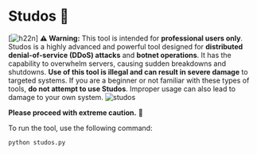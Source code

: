 # Studos 🚨 
[![h22n](https://img.shields.io/badge/h22n-blue)]
**⚠️ Warning:** This tool is intended for **professional users only**. Studos is a highly advanced and powerful tool designed for **distributed denial-of-service (DDoS) attacks** and **botnet operations**. It has the capability to overwhelm servers, causing sudden breakdowns and shutdowns. **Use of this tool is illegal and can result in severe damage** to targeted systems. If you are a beginner or not familiar with these types of tools, **do not attempt to use Studos**. Improper usage can also lead to damage to your own system.
![studos](https://github-production-user-asset-6210df.s3.amazonaws.com/79820498/379951028-e2020a0f-0086-4709-bd7e-3971e7c3fdd8.jpg?X-Amz-Algorithm=AWS4-HMAC-SHA256&X-Amz-Credential=AKIAVCODYLSA53PQK4ZA%2F20241024%2Fus-east-1%2Fs3%2Faws4_request&X-Amz-Date=20241024T221418Z&X-Amz-Expires=300&X-Amz-Signature=79bce5e72fb323d5cd50f49ad9eec1ccfce3b7ac6b9c6b8c4b205f72c4492231&X-Amz-SignedHeaders=host)

**Please proceed with extreme caution.** 🚫

To run the tool, use the following command:

```bash
python studos.py

